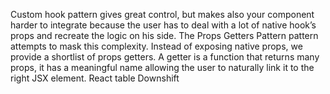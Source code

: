 Custom hook pattern gives great control, but makes also your component harder to integrate because the user has to deal with a lot of native hook’s props and recreate the logic on his side. The Props Getters Pattern pattern attempts to mask this complexity. Instead of exposing native props, we provide a shortlist of props getters. A getter is a function that returns many props, it has a meaningful name allowing the user to naturally link it to the right JSX element.
React table
Downshift
